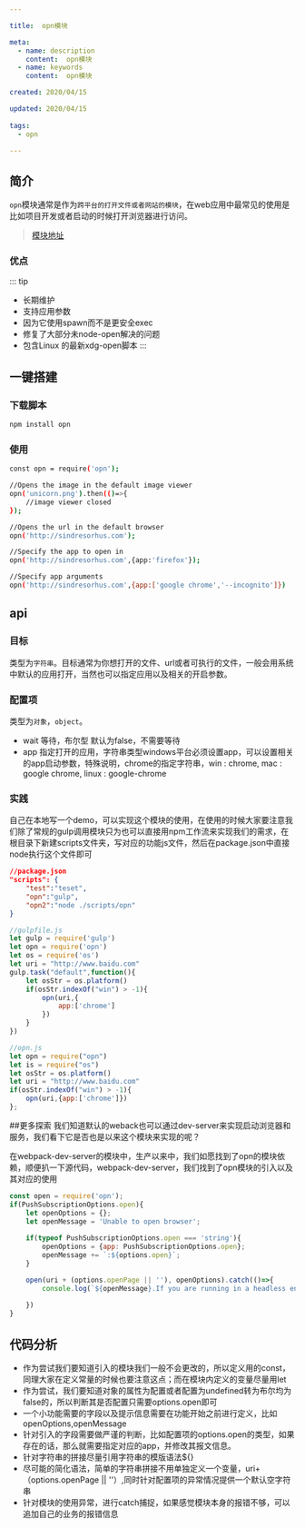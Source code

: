```yaml
---

title:  opn模块

meta:
  - name: description
    content:  opn模块
  - name: keywords
    content:  opn模块

created: 2020/04/15

updated: 2020/04/15
 
tags:
  - opn

---
```


## 简介

`opn`模块通常是作为`跨平台的打开文件或者网站的模块`，在web应用中最常见的使用是比如项目开发或者启动的时候打开浏览器进行访问。

>  [模块地址](https://npm.taobao.org/package/opn)

### 优点

::: tip
- 长期维护
- 支持应用参数
- 因为它使用spawn而不是更安全exec
- 修复了大部分未node-open解决的问题
- 包含Linux 的最新xdg-open脚本
:::

## 一键搭建

### 下载脚本

```bash
npm install opn
```

### 使用

```bash
const opn = require('opn');

//Opens the image in the default image viewer
opn('unicorn.png').then(()=>{
    //image viewer closed
});

//Opens the url in the default browser
opn('http://sindresorhus.com');

//Specify the app to open in
opn('http://sindresorhus.com',{app:'firefox'});

//Specify app arguments
opn('http://sindresorhus.com',{app:['google chrome','--incognito']})
```

## api

### 目标

类型为`字符串`。目标通常为你想打开的文件、url或者可执行的文件，一般会用系统中默认的应用打开，当然也可以指定应用以及相关的开启参数。

### 配置项

类型为`对象`，`object`。

- wait 等待，布尔型 默认为false，不需要等待
- app 指定打开的应用，字符串类型windows平台必须设置app，可以设置相关的app启动参数，特殊说明，chrome的指定字符串，win : chrome,  mac : google chrome,  linux : google-chrome

### 实践

自己在本地写一个demo，可以实现这个模块的使用，在使用的时候大家要注意我们除了常规的gulp调用模块只为也可以直接用npm工作流来实现我们的需求，在根目录下新建scripts文件夹，写对应的功能js文件，然后在package.json中直接node执行这个文件即可

```json
//package.json
"scripts": {
    "test":"teset",
    "opn":"gulp",
    "opn2":"node ./scripts/opn"
}
```

```js
//gulpfile.js
let gulp = require('gulp')
let opn = require('opn')
let os = require('os')
let uri = "http://www.baidu.com"
gulp.task("default",function(){
    let osStr = os.platform()
    if(osStr.indexOf("win") > -1){
        opn(uri,{
            app:['chrome']
        })
    }
})
```

```js
//opn.js
let opn = require("opn")
let is = require("os")
let osStr = os.platform()
let uri = "http://www.baidu.com"
if(osStr.indexOf("win") > -1){
    opn(uri,{app:['chrome']})
};
```

##更多探索
我们知道默认的weback也可以通过dev-server来实现启动浏览器和服务，我们看下它是否也是以来这个模块来实现的呢？

在webpack-dev-server的模块中，生产以来中，我们如愿找到了opn的模块依赖，顺便扒一下源代码，webpack-dev-server，我们找到了opn模块的引入以及其对应的使用

```js
const open = require('opn');
if(PushSubscriptionOptions.open){
    let openOptions = {};
    let openMessage = 'Unable to open browser';
    
    if(typeof PushSubscriptionOptions.open === 'string'){
        openOptions = {app: PushSubscriptionOptions.open};
        openMessage += `:${options.open}`;
    }

    open(uri + (options.openPage || ''), openOptions).catch(()=>{
        console.log(`${openMessage}.If you are running in a headless environment, please do not use the open flag.`);
        
    })
}
```

## 代码分析

- 作为尝试我们要知道引入的模块我们一般不会更改的，所以定义用的const，同理大家在定义常量的时候也要注意这点；而在模块内定义的变量尽量用let
- 作为尝试，我们要知道对象的属性为配置或者配置为undefined转为布尔均为false的，所以判断其是否配置只需要options.open即可
- 一个小功能需要的字段以及提示信息需要在功能开始之前进行定义，比如openOptions,openMessage
- 针对引入的字段需要做严谨的判断，比如配置项的options.open的类型，如果存在的话，那么就需要指定对应的app，并修改其报文信息。
- 针对字符串的拼接尽量引用字符串的模版语法${}
- 尽可能的简化语法，简单的字符串拼接不用单独定义一个变量，uri+（options.openPage || ''）,同时针对配置项的异常情况提供一个默认空字符串
- 针对模块的使用异常，进行catch捕捉，如果感觉模块本身的报错不够，可以追加自己的业务的报错信息
